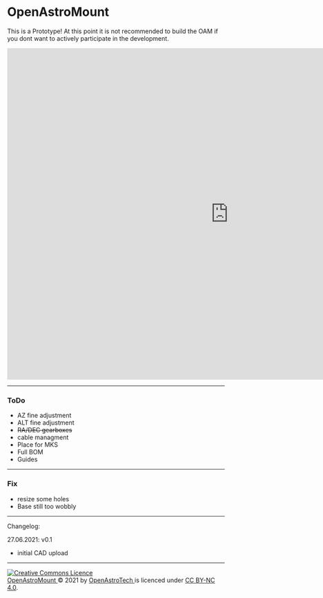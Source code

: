 # OpenAstroMount

This is a Prototype! At this point it is not recommended to build the OAM if you dont want to actively participate in the development. 

<iframe src="https://yahoo74479.autodesk360.com/shares/public/SH56a43QTfd62c1cd9682c903b1d77151e06?mode=embed" width="1024" height="768" allowfullscreen="true" webkitallowfullscreen="true" mozallowfullscreen="true"  frameborder="0"></iframe>

---
### ToDo
- AZ fine adjustment
- ALT fine adjustment
- ~~RA/DEC gearboxes~~
- cable managment
- Place for MKS
- Full BOM
- Guides

---
### Fix
- resize some holes
- Base still too wobbly

---
Changelog:

27.06.2021:  v0.1
 - initial CAD upload

---

<a rel="license" href="http://creativecommons.org/licenses/by-nc/4.0/"><img alt="Creative Commons Licence" style="border-width:0" src="https://i.creativecommons.org/l/by-nc/4.0/88x31.png" /></a><br /> <a href="https://github.com/OpenAstroTech/OpenAstroMount"> OpenAstroMount </a> &copy; 2021 by <a href="https://github.com/OpenAstroTech">OpenAstroTech </a> is licenced under <a rel="license" href="http://creativecommons.org/licenses/by-nc/4.0/">CC BY-NC 4.0</a>.